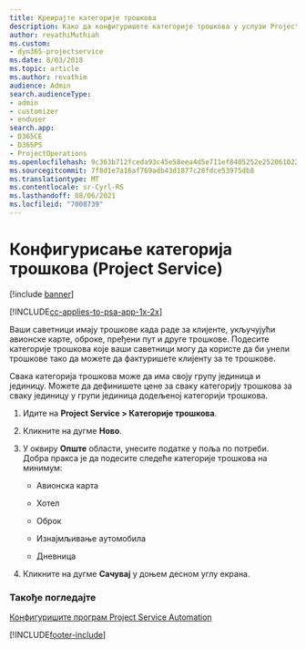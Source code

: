 ```yaml
---
title: Креирајте категорије трошкова
description: Како да конфигуришете категорије трошкова у услузи Project Service
author: revathiMuthiah
ms.custom:
- dyn365-projectservice
ms.date: 8/03/2018
ms.topic: article
ms.author: revathim
audience: Admin
search.audienceType:
- admin
- customizer
- enduser
search.app:
- D365CE
- D365PS
- ProjectOperations
ms.openlocfilehash: 9c363b712fceda93c45e58eea4d5e711ef8405252e252061022590bdc506691c
ms.sourcegitcommit: 7f8d1e7a16af769adb43d1877c28fdce53975db8
ms.translationtype: MT
ms.contentlocale: sr-Cyrl-RS
ms.lasthandoff: 08/06/2021
ms.locfileid: "7008739"
---
```

# <a name="configure-expense-categories-project-service"></a>Конфигурисање категорија трошкова (Project Service)

[!include [banner](../includes/psa-now-project-operations.md)]

[!INCLUDE[cc-applies-to-psa-app-1x-2x](../includes/cc-applies-to-psa-app-1x-2x.md)]

Ваши саветници имају трошкове када раде за клијенте, укључујући авионске карте, оброке, пређени пут и друге трошкове. Подесите категорије трошкова које ваши саветници могу да користе да би унели трошкове тако да можете да фактуришете клијенту за те трошкове.  
  
Свака категорија трошкова може да има своју групу јединица и јединицу. Можете да дефинишете цене за сваку категорију трошкова за сваку јединицу у групи јединица додељеној категорији трошкова.  
  
1.  Идите на **Project Service > Категорије трошкова**.  
  
2.  Кликните на дугме **Ново**.  
  
3.  У оквиру **Опште** области, унесите податке у поља по потреби. Добра пракса је да подесите следеће категорије трошкова на минимум:  
  
    -   Авионска карта  
  
    -   Хотел  
  
    -   Оброк  
  
    -   Изнајмљивање аутомобила  
  
    -   Дневница  
  
4.  Кликните на дугме **Сачувај** у доњем десном углу екрана.  
  
### <a name="see-also"></a>Такође погледајте  
 [Конфигуришите програм Project Service Automation](../psa/configure.md)


[!INCLUDE[footer-include](../includes/footer-banner.md)]